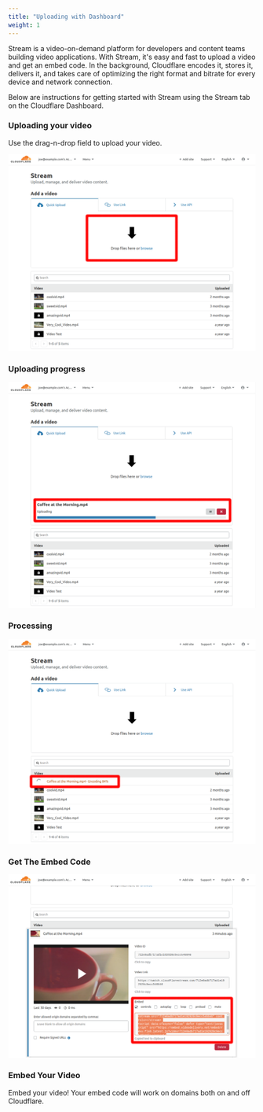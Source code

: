 ```yaml
---
title: "Uploading with Dashboard"
weight: 1
---
```


Stream is a video-on-demand platform for developers and content teams building video applications. With Stream, it's easy and fast to upload a video and get an embed code. In the background, Cloudflare encodes it, stores it, delivers it, and takes care of optimizing the right format and bitrate for every device and network connection.

Below are instructions for getting started with Stream using the Stream tab on the Cloudflare Dashboard.

### Uploading your video

Use the drag-n-drop field to upload your video.

![dashboard uploading view](./media/dashboard-upload.png)

### Uploading progress

![dashboard while video is uploading](./media/dashboard-uploading.png)

### Processing

![dashboard while video is processing](./media/dashboard-processing.png)

### Get The Embed Code

![dashboard while video is finished processing](./media/dashboard-done.png)

### Embed Your Video

Embed your video! Your embed code will work on domains both on and off Cloudflare.
